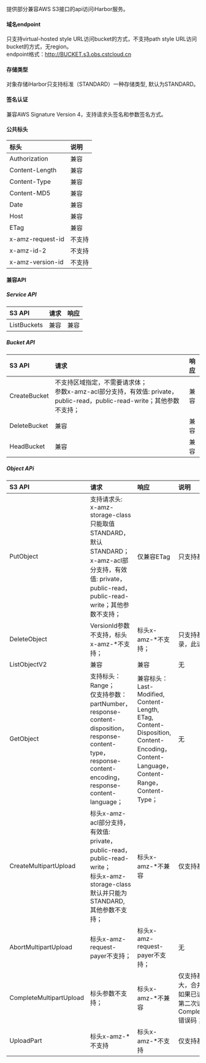 提供部分兼容AWS S3接口的api访问iHarbor服务。

#### 域名endpoint  
只支持virtual-hosted style URL访问bucket的方式，不支持path style URL访问bucket的方式，无region。    
endpoint格式：http://BUCKET.s3.obs.cstcloud.cn

#### 存储类型
对象存储iHarbor只支持标准（STANDARD）一种存储类型, 默认为STANDARD。

#### 签名认证
兼容AWS Signature Version 4，支持请求头签名和参数签名方式。

#### 公共标头
| 标头 | 说明 |
| :-----| :---- |
| Authorization | 兼容 |
| Content-Length | 兼容 |
| Content-Type | 兼容 |
| Content-MD5 | 兼容 |
| Date | 兼容 |
| Host | 兼容 |
| ETag | 兼容 |
| x-amz-request-id | 不支持 |
| x-amz-id-2 | 不支持 |
| x-amz-version-id | 不支持 |

#### 兼容API
##### Service API
| S3 API | 请求 | 响应 |
| :-----| :---- | :----: |
| ListBuckets | 兼容 | 兼容 |

##### Bucket API
| S3 API | 请求 | 响应 |
| :-----| :---- | :----: |
| CreateBucket | 不支持区域指定，不需要请求体；<br>参数x-amz-acl部分支持，有效值: private，public-read，public-read-write；其他参数不支持； | 兼容 |
| DeleteBucket | 兼容 | 兼容 |
| HeadBucket | 兼容 | 兼容 |

##### Object APi
| S3 API | 请求 | 响应 | 说明 |
| :----| :---- | :---- | :---- |
| PutObject | 支持请求头:<br>x-amz-storage-class只能取值STANDARD，默认STANDARD；<br>x-amz-acl部分支持，有效值: private，public-read，public-read-write；其他参数不支持；| 仅兼容ETag |只支持基础上传功能，目录创建 |
| DeleteObject | VersionId参数不支持，标头x-amz-*不支持； | 标头x-amz-*不支持； |只支持基础删除功能，删除对象或目录，此请求会直接物理永久删除对象|
| ListObjectV2 | 兼容 | 兼容 |无|
| GetObject | 支持标头：Range；<br>仅支持参数：partNumber，response-content-disposition，response-content-type，<br>response-content-encoding， response-content-language；| 兼容标头：Last-Modified, Content-Length, ETag, Content-Disposition, Content-Encoding，Content-Language，Content-Range，Content-Type； |无|
| CreateMultipartUpload | 标头x-amz-acl部分支持，有效值: private，public-read，public-read-write；<br>标头x-amz-storage-class默认并只能为STANDARD, 其他参数不支持； | 标头x-amz-*不兼容 | 仅支持基础功能 |
| AbortMultipartUpload | 标头x-amz-request-payer不支持； | 标头x-amz-request-payer不支持； | 无 |
| CompleteMultipartUpload | 标头参数不支持； | 标头x-amz-*不兼容 | 仅支持基础功能；part越多，大小越大，合并一个对象需要的时间越长;<br>如果已请求合并未响应之前，重试发起第二次请求，会得到一个CompleteMultipartAlreadyInProgress错误码； |
| UploadPart | 标头x-amz-*不支持 | 标头x-amz-*不支持 | 仅支持基础上传功能 |




